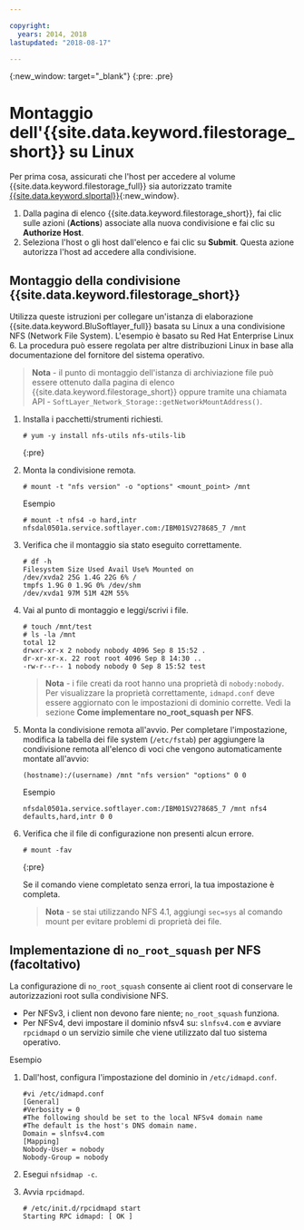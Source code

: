 ```yaml
---

copyright:
  years: 2014, 2018
lastupdated: "2018-08-17"

---
```

{:new_window: target="_blank"}
{:pre: .pre}

# Montaggio dell'{{site.data.keyword.filestorage_short}} su Linux

Per prima cosa, assicurati che l'host per accedere al volume {{site.data.keyword.filestorage_full}} sia autorizzato tramite [{{site.data.keyword.slportal}}](https://control.softlayer.com/){:new_window}.

1. Dalla pagina di elenco {{site.data.keyword.filestorage_short}}, fai clic sulle azioni (**Actions**) associate alla nuova condivisione e fai clic su **Authorize Host**.
2. Seleziona l'host o gli host dall'elenco e fai clic su **Submit**. Questa azione autorizza l'host ad accedere alla condivisione.

## Montaggio della condivisione {{site.data.keyword.filestorage_short}}

Utilizza queste istruzioni per collegare un'istanza di elaborazione {{site.data.keyword.BluSoftlayer_full}} basata su Linux a una condivisione NFS (Network File System). L'esempio è basato su Red Hat Enterprise Linux 6. La procedura può essere regolata per altre distribuzioni Linux in base alla documentazione del fornitore del sistema operativo.

>**Nota** - il punto di montaggio dell'istanza di archiviazione file può essere ottenuto dalla pagina di elenco {{site.data.keyword.filestorage_short}} oppure tramite una chiamata API - `SoftLayer_Network_Storage::getNetworkMountAddress()`.

1. Installa i pacchetti/strumenti richiesti.
   ```
   # yum -y install nfs-utils nfs-utils-lib
   ```
   {:pre}
    
2. Monta la condivisione remota.
   ```
   # mount -t "nfs version" -o "options" <mount_point> /mnt
   ```
       
   Esempio
   ```
   # mount -t nfs4 -o hard,intr
   nfsdal0501a.service.softlayer.com:/IBM01SV278685_7 /mnt
   ```
 
3. Verifica che il montaggio sia stato eseguito correttamente.
   ```
   # df -h
   Filesystem Size Used Avail Use% Mounted on
   /dev/xvda2 25G 1.4G 22G 6% /
   tmpfs 1.9G 0 1.9G 0% /dev/shm
   /dev/xvda1 97M 51M 42M 55%
   ```
    
4. Vai al punto di montaggio e leggi/scrivi i file.
   ```
   # touch /mnt/test
   # ls -la /mnt
   total 12
   drwxr-xr-x 2 nobody nobody 4096 Sep 8 15:52 .
   dr-xr-xr-x. 22 root root 4096 Sep 8 14:30 ..
   -rw-r--r-- 1 nobody nobody 0 Sep 8 15:52 test
   ```

   >**Nota** - i file creati da root hanno una proprietà di `nobody:nobody`. Per visualizzare la proprietà correttamente, `idmapd.conf` deve essere aggiornato con le impostazioni di dominio corrette. Vedi la sezione **Come implementare no_root_squash per NFS**.
    
5. Monta la condivisione remota all'avvio. Per completare l'impostazione, modifica la tabella dei file system (`/etc/fstab`) per aggiungere la condivisione remota all'elenco di voci che vengono automaticamente montate all'avvio:

   ```
   (hostname):/(username) /mnt "nfs version" "options" 0 0
   ```
    
   Esempio
    
   ```
   nfsdal0501a.service.softlayer.com:/IBM01SV278685_7 /mnt nfs4 defaults,hard,intr 0 0
   ```
    
6. Verifica che il file di configurazione non presenti alcun errore.

   ```
   # mount -fav
   ```
   {:pre}
    
   Se il comando viene completato senza errori, la tua impostazione è completa.

   >**Nota** - se stai utilizzando NFS 4.1, aggiungi `sec=sys` al comando mount per evitare problemi di proprietà dei file.

 
## Implementazione di `no_root_squash` per NFS (facoltativo)

La configurazione di `no_root_squash` consente ai client root di conservare le autorizzazioni root sulla condivisione NFS. 
- Per NFSv3, i client non devono fare niente; `no_root_squash` funziona.
- Per NFSv4, devi impostare il dominio nfsv4 su: `slnfsv4.com` e avviare `rpcidmapd` o un servizio simile che viene utilizzato dal tuo sistema operativo.

Esempio

1. Dall'host, configura l'impostazione del dominio in `/etc/idmapd.conf`.

   ```
   #vi /etc/idmapd.conf
   [General]
   #Verbosity = 0
   #The following should be set to the local NFSv4 domain name
   #The default is the host's DNS domain name.
   Domain = slnfsv4.com
   [Mapping]
   Nobody-User = nobody
   Nobody-Group = nobody
   ```
    
2. Esegui `nfsidmap -c`.
3. Avvia `rpcidmapd`.
   ```
   # /etc/init.d/rpcidmapd start
   Starting RPC idmapd: [ OK ]
   ```
